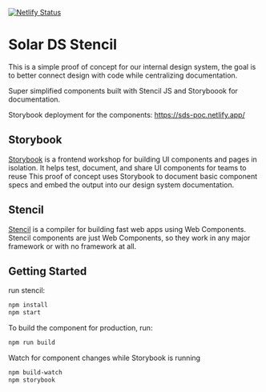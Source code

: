 [![Netlify Status](https://api.netlify.com/api/v1/badges/fafc3a03-5dc8-4753-b387-18dcf39906cf/deploy-status)](https://app.netlify.com/sites/sds-poc/deploys)

# Solar DS Stencil

This is a simple proof of concept for our internal design system, the goal is to better connect design with code while centralizing documentation.

Super simplified components built with Stencil JS and Storyboook for documentation.

Storybook deployment for the components:
https://sds-poc.netlify.app/  

## Storybook

[Storybook](https://storybook.js.org/docs/react/get-started/why-storybook) is a frontend workshop for building UI components and pages in isolation. It helps test, document, and share UI components for teams to reuse
This proof of concept uses Storybook to document basic component specs and embed the output into our design system documentation.

## Stencil

[Stencil](https://stenciljs.com/) is a compiler for building fast web apps using Web Components. Stencil components are just Web Components, so they work in any major framework or with no framework at all.

## Getting Started

run stencil:

```bash
npm install
npm start
```

To build the component for production, run:

```bash
npm run build
```

Watch for component changes while Storybook is running

```bash
npm build-watch
npm storybook
```
